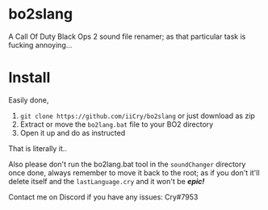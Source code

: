 # bo2slang
A Call Of Duty Black Ops 2 sound file renamer; as that particular task is fucking annoying...

# Install
Easily done,
1. `git clone https://github.com/iiCry/bo2slang` or just download as zip
2. Extract or move the `bo2lang.bat` file to your BO2 directory
3. Open it up and do as instructed

That is literally it..

Also please don't run the bo2lang.bat tool in the `soundChanger` directory once done, always remember to move it back to the root; as if you don't it'll delete itself and the `lastLanguage.cry` and it won't be ***epic!***

Contact me on Discord if you have any issues: Cry#7953 
